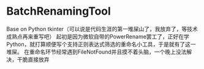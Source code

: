 # BatchRenamingTool
 Base on Python tkinter（可以说是代码生涯的第一堆屎山了，我放弃了，等技术成熟点再来重写吧）
 起初是因为微软自带的PowerRename罢工了，正好在学Python，就打算顺便写个支持正则表达式筛选的重命名小工具，于是就有了这一堆屎。
 在重命名环节经常遇到FileNotFound并且摸不着头脑，一个晚上没法解决，干脆直接放弃